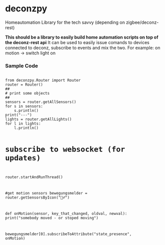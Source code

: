 # deconzpy
Homeautomation Library for the tech savvy (depending on zigbee/deconz-rest)

__This should be a library to easily build home automation scripts on top of the deconz-rest api__
It can be used to easily issue comands to devices connected to deconz, subscribe to events and mix the two.
For example: on motion -> switch light on

### Sample Code

<code>
from deconzpy.Router import Router
router = Router()
##
# print some objects
##
sensors = router.getAllSensors()
for s in sensors:
    s.println()
print("---")
lights = router.getAllLights()
for l in lights:
    l.println()

# subscribe to websocket (for updates)
router.startAndRunThread()

#get motion sensors
bewegungsmelder = router.getSensorsByIcon("🏃‍♂️")

def onMotion(sensor, key_that_changed, oldval, newval):
	print("somebody moved - or stoped moving")

bewegungsmelder[0].subscribeToAttribute("state_presence", onMotion)

</code>